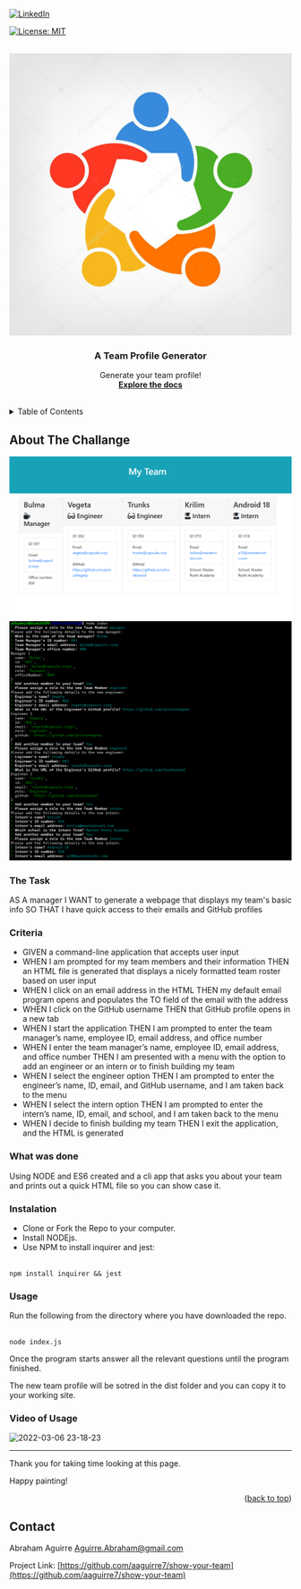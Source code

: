 <div id="top"><div>
<!--
*** This is the Readme for the team profile generator generator 
-->

<!-- Project Shields -->

[![LinkedIn][linkedin-shield]][linkedin-url]

[![License: MIT](https://img.shields.io/badge/License-MIT-yellow.svg)](https://opensource.org/licenses/MIT)

<!-- Project Logo -->
<br />
<div align="center">
    <a href="https://github.com/aaguirre7/show-your-team">
        <img src="./assets/images/logo.jpg" alt="logo">
    <a/>
    <h3 align="center">
        A Team Profile Generator
    </h3>
    <p align="center">
        Generate your team profile!
        <br />
        <a href="https://github.com/aaguirre7/show-your-team">
            <strong>Explore the docs</strong>
        </a>
        <br />
        <br />
</div>

<!-- TABLE OF CONTENTS -->
<details>
  <summary>Table of Contents</summary>
  <ol>
    <li>
      <a href="#about-the-project">About The Project</a>
    </li>
    <li>
        <a href="#what-was-done"> What was done</a>
    </li>
    <li>
        <a href="#instalation"> instalation</a>
    </li>
    <li>
        <a href="#usage"> usage</a>
    </li>
     <li>
        <a href="#video-of-usage"> video</a>
    </li>
    <li>
        <a href="#contact">Contact</a>
    </li>

  </ol>
</details>

<!-- ABOUT THE PROJECT -->
## About The Challange

[![Product Name Screen Shot][product-screenshot1]](./assets/images/screenshot_1.png)
[![Product Name Screen Shot][product-screenshot2]](./assets/images/screenshot_2.png)
### The Task

AS A manager
I WANT to generate a webpage that displays my team's basic info
SO THAT I have quick access to their emails and GitHub profiles

### Criteria

- GIVEN a command-line application that accepts user input
- WHEN I am prompted for my team members and their information
THEN an HTML file is generated that displays a nicely formatted team roster based on user input
- WHEN I click on an email address in the HTML
THEN my default email program opens and populates the TO field of the email with the address
- WHEN I click on the GitHub username
THEN that GitHub profile opens in a new tab
- WHEN I start the application
THEN I am prompted to enter the team manager’s name, employee ID, email address, and office number
- WHEN I enter the team manager’s name, employee ID, email address, and office number
THEN I am presented with a menu with the option to add an engineer or an intern or to finish building my team
- WHEN I select the engineer option
THEN I am prompted to enter the engineer’s name, ID, email, and GitHub username, and I am taken back to the menu
- WHEN I select the intern option
THEN I am prompted to enter the intern’s name, ID, email, and school, and I am taken back to the menu
- WHEN I decide to finish building my team
THEN I exit the application, and the HTML is generated

### What was done

Using NODE and ES6 created and a cli app that asks you about your team and prints out a quick HTML file so you can show case it.

### Instalation

- Clone or Fork the Repo to your computer.
- Install NODEjs.
- Use NPM to install inquirer and jest:

```

npm install inquirer && jest 

```

### Usage

Run the following from the directory where you have downloaded the repo.

```

node index.js

```

Once the program starts answer all the relevant questions until the program finished.

The new team profile will be sotred in the dist folder and you can copy it to your working site.

### Video of Usage

![2022-03-06 23-18-23](https://user-images.githubusercontent.com/95892904/156970112-c6eb0abe-d59f-4e70-81de-713adc4d7d72.gif)



-------------------------
Thank you for taking time looking at this page.

Happy painting!

<p align="right">(<a href="#top">back to top</a>)</p>

<!-- CONTACT -->
## Contact

Abraham Aguirre Aguirre.Abraham@gmail.com

Project Link: [https://github.com/aaguirre7/show-your-team](https://github.com/aaguirre7/show-your-team)

<!-- MARKDOWN LINKS & IMAGES -->
[linkedin-shield]: https://img.shields.io/badge/-LinkedIn-black.svg?style=for-the-badge&logo=linkedin&colorB=555
[linkedin-url]: https://www.linkedin.com/in/abraham-aguirre-1b237293/
[product-screenshot1]: ./assets/images/screenshot_1.PNG
[product-screenshot2]: ./assets/images/screenshot_2.PNG

